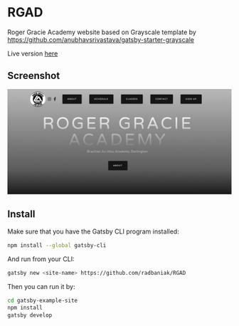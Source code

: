 # RGAD

Roger Gracie Academy website based on Grayscale template by https://github.com/anubhavsrivastava/gatsby-starter-grayscale


Live version [here](https://www.rgadarlington.com/)

## Screenshot

![Screenshot](./src/assets/img/demo.png)

## Install

Make sure that you have the Gatsby CLI program installed:

```sh
npm install --global gatsby-cli
```

And run from your CLI:

```sh
gatsby new <site-name> https://github.com/radbaniak/RGAD
```

Then you can run it by:

```sh
cd gatsby-example-site
npm install
gatsby develop
```
